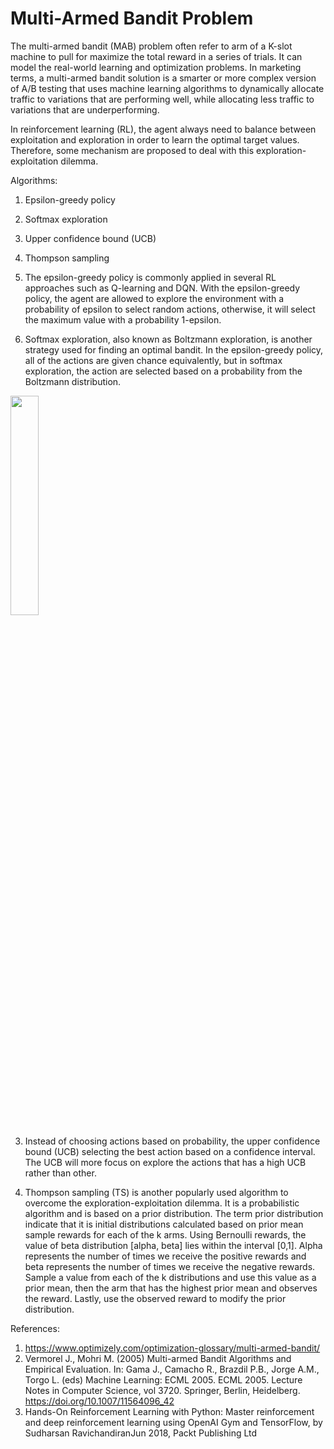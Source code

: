 # Multi-Armed Bandit Problem

The multi-armed bandit (MAB) problem often refer to arm of a K-slot machine to pull for maximize the total reward in a series of trials. It can model the real-world learning and optimization problems. In marketing terms, a multi-armed bandit solution is a smarter or more complex version of A/B testing that uses machine learning algorithms to dynamically allocate traffic to variations that are performing well, while allocating less traffic to variations that are underperforming.

In reinforcement learning (RL), the agent always need to balance between exploitation and exploration in order to learn the optimal target values. Therefore, some mechanism are proposed to deal with this exploration-exploitation dilemma.

Algorithms:
1) Epsilon-greedy policy
2) Softmax exploration
3) Upper confidence bound (UCB)
4) Thompson sampling

1) The epsilon-greedy policy is commonly applied in several RL approaches such as Q-learning and DQN. With the epsilon-greedy policy, the agent are allowed to explore the environment with a probability of epsilon to select random actions, otherwise, it will select the maximum value with a probability 1-epsilon.

2) Softmax exploration, also known as Boltzmann exploration, is another strategy used for finding an optimal bandit. In the epsilon-greedy policy, all of the actions are given chance equivalently, but in softmax exploration, the action are selected based on a probability from the Boltzmann distribution.

<img src="https://github.com/ee2110/Reinforcement-Learning/blob/master/img/Probability%20boltzmann%20distribution.JPG" width="30%">

3) Instead of choosing actions based on probability, the upper confidence bound (UCB) selecting the best action based on a confidence interval. The UCB will more focus on explore the actions that has a high UCB rather than other.

4) Thompson sampling (TS) is another popularly used algorithm to overcome the exploration-exploitation dilemma. It is a probabilistic algorithm and is based on a prior distribution. The term prior distribution indicate that it is initial distributions calculated based on prior mean sample rewards for each of the k arms. Using Bernoulli rewards, the value of beta distribution [alpha, beta] lies within the interval [0,1]. Alpha represents the number of times we receive the positive rewards and beta represents the number of times we receive the negative rewards. Sample a value from each of the k distributions and use this value as a prior
mean, then the arm that has the highest prior mean and observes the reward. Lastly, use the observed reward to modify the prior distribution.


References:
1) https://www.optimizely.com/optimization-glossary/multi-armed-bandit/
2) Vermorel J., Mohri M. (2005) Multi-armed Bandit Algorithms and Empirical Evaluation. In: Gama J., Camacho R., Brazdil P.B., Jorge A.M., Torgo L. (eds) Machine Learning: ECML 2005. ECML 2005. Lecture Notes in Computer Science, vol 3720. Springer, Berlin, Heidelberg. https://doi.org/10.1007/11564096_42
3) Hands-On Reinforcement Learning with Python: Master reinforcement and deep reinforcement learning using OpenAI Gym and TensorFlow, by Sudharsan RavichandiranJun 2018, Packt Publishing Ltd